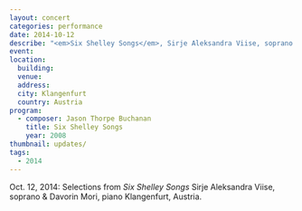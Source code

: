 ```yaml
---
layout: concert
categories: performance
date: 2014-10-12
describe: "<em>Six Shelley Songs</em>, Sirje Aleksandra Viise, soprano & Davorin Mori, piano."
event:
location:
  building:
  venue:
  address:
  city: Klangenfurt
  country: Austria
program:
  - composer: Jason Thorpe Buchanan
    title: Six Shelley Songs
    year: 2008
thumbnail: updates/
tags:
  - 2014
---
```


Oct. 12, 2014: Selections from <em>Six Shelley Songs</em> Sirje Aleksandra Viise, soprano & Davorin Mori, piano Klangenfurt, Austria.
